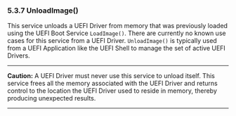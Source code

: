 <!--- @file
  5.3.7 UnloadImage()

  Copyright (c) 2012-2018, Intel Corporation. All rights reserved.<BR>

  Redistribution and use in source (original document form) and 'compiled'
  forms (converted to PDF, epub, HTML and other formats) with or without
  modification, are permitted provided that the following conditions are met:

  1) Redistributions of source code (original document form) must retain the
     above copyright notice, this list of conditions and the following
     disclaimer as the first lines of this file unmodified.

  2) Redistributions in compiled form (transformed to other DTDs, converted to
     PDF, epub, HTML and other formats) must reproduce the above copyright
     notice, this list of conditions and the following disclaimer in the
     documentation and/or other materials provided with the distribution.

  THIS DOCUMENTATION IS PROVIDED BY TIANOCORE PROJECT "AS IS" AND ANY EXPRESS OR
  IMPLIED WARRANTIES, INCLUDING, BUT NOT LIMITED TO, THE IMPLIED WARRANTIES OF
  MERCHANTABILITY AND FITNESS FOR A PARTICULAR PURPOSE ARE DISCLAIMED. IN NO
  EVENT SHALL TIANOCORE PROJECT  BE LIABLE FOR ANY DIRECT, INDIRECT, INCIDENTAL,
  SPECIAL, EXEMPLARY, OR CONSEQUENTIAL DAMAGES (INCLUDING, BUT NOT LIMITED TO,
  PROCUREMENT OF SUBSTITUTE GOODS OR SERVICES; LOSS OF USE, DATA, OR PROFITS;
  OR BUSINESS INTERRUPTION) HOWEVER CAUSED AND ON ANY THEORY OF LIABILITY,
  WHETHER IN CONTRACT, STRICT LIABILITY, OR TORT (INCLUDING NEGLIGENCE OR
  OTHERWISE) ARISING IN ANY WAY OUT OF THE USE OF THIS DOCUMENTATION, EVEN IF
  ADVISED OF THE POSSIBILITY OF SUCH DAMAGE.

-->

### 5.3.7 UnloadImage()

This service unloads a UEFI Driver from memory that was previously loaded using
the UEFI Boot Service `LoadImage()`. There are currently no known use cases for
this service from a UEFI Driver. `UnloadImage()` is typically used from a UEFI
Application like the UEFI Shell to manage the set of active UEFI Drivers.

**********
**Caution:** A UEFI Driver must never use this service to unload itself. This
service frees all the memory associated with the UEFI Driver and returns
control to the location the UEFI Driver used to reside in memory, thereby
producing unexpected results.
**********
